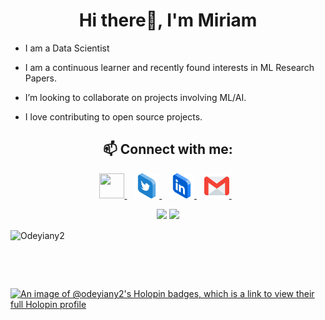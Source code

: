 <h1 align='center'>Hi there👋, I'm Miriam</h1>

  * I am a Data Scientist
  * I am a continuous learner and recently found interests in ML Research Papers.
    
  * I’m looking to collaborate on projects involving ML/AI.
    
  * I love contributing to open source projects.

<h2 align='center'><b>📫 Connect with me: </b></h2>
<p align='center'>
<a href="https://www.kaggle.com/miriamodeyianypeter" target="_blank">
  <img src="https://img.shields.io/badge/Kaggle-20BEFF?style=for-the-badge&logo=Kaggle&logoColor=white" width="40" height="40" />
</a>&nbsp;&nbsp;
<a href="https://x.com/miriamodeyiany" target="_blank">
  <img src="https://github.com/Fortune-Adekogbe/Fortune-Adekogbe/blob/main/twitter.png" width="40" height="40" />
</a>&nbsp;&nbsp;
<a href="https://www.linkedin.com/in/miriam-itopa-odeyiany-919787245/" target="_blank">
  <img src="https://github.com/Fortune-Adekogbe/Fortune-Adekogbe/blob/main/linkedin.png" width="40" height="40" />
</a>&nbsp;&nbsp;
<a href="mailto:miriamodeyianypeter@gmail.com" target="_blank">
  <img src="https://github.com/Fortune-Adekogbe/Fortune-Adekogbe/blob/main/gmail.png" width="40" height="40" />
</a>&nbsp;&nbsp;

  
  <p align = "center">
  <img src = "https://github-readme-stats.vercel.app/api?username=Odeyiany2&show_icons=true&theme=tokyonight&line_height=27">
  <img src = "https://github-readme-stats.vercel.app/api/top-langs/?username=Odeyiany2&hide=jupyter-notebook,java,html&theme=tokyonight">
<br>

<p><img align="center" src="https://github-readme-streak-stats.herokuapp.com/?user=Odeyiany2&theme=tokyonight&background=0d1117&date_format=M%20j%5B%2C%20Y%5D" alt="Odeyiany2" /></p>
      
<p align="left"> <a href="https://twitter.com/" target="blank"><img
      src="https://img.shields.io/twitter/follow/?logo=twitter&style=for-the-badge" alt="" /></a> </p>

<br/>
</p>
</p>

[![An image of @odeyiany2's Holopin badges, which is a link to view their full Holopin profile](https://holopin.me/odeyiany2)](https://holopin.io/@odeyiany2)


<!--
<h3 align="center">Hi there 👋, I am Miriam Odeyiany</h3>
<h3 align="center">I am an Accounting student and a Data Enthusiast</h3>


<br/>


 🌱 I’m currently learning **Machine Learning and Data Science with Python**

 👯 I’m also open to collaborations on **Data Science/Machine Learning Projects** 

 📫 How to reach me: [LinkedIn](https://www.linkedin.com/in/miriam-odeyiany-919787245)
 
 🔗 Check out my [Portfolio](https://www.datascienceportfol.io/miriamodeyiany)
  
 😄 Pronouns: She/Her
 
 [![An image of @odeyiany2's Holopin badges, which is a link to view their full Holopin profile](https://holopin.me/odeyiany2)](https://holopin.io/@odeyiany2)
-->
<!--
**Odeyiany2/Odeyiany2** is a ✨ _special_ ✨ repository because its `README.md` (this file) appears on your GitHub profile.

Here are some ideas to get you started:

- 🔭 I’m currently working on ...
- 🌱 I’m currently learning ...
- 👯 I’m looking to collaborate on ...
- 🤔 I’m looking for help with ...
- 💬 Ask me about ...
- 📫 How to reach me: ...
- 😄 Pronouns: ...
- ⚡ Fun fact: ...
-->
